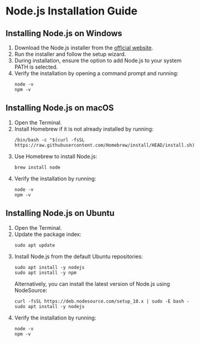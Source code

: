 # Node.js Installation Guide

## Installing Node.js on Windows
1. Download the Node.js installer from the [official website](https://nodejs.org/).
2. Run the installer and follow the setup wizard.
3. During installation, ensure the option to add Node.js to your system PATH is selected.
4. Verify the installation by opening a command prompt and running:
   ```
   node -v
   npm -v
   ```

## Installing Node.js on macOS
1. Open the Terminal.
2. Install Homebrew if it is not already installed by running:
   ```
   /bin/bash -c "$(curl -fsSL https://raw.githubusercontent.com/Homebrew/install/HEAD/install.sh)"
   ```
3. Use Homebrew to install Node.js:
   ```
   brew install node
   ```
4. Verify the installation by running:
   ```
   node -v
   npm -v
   ```

## Installing Node.js on Ubuntu
1. Open the Terminal.
2. Update the package index:
   ```
   sudo apt update
   ```
3. Install Node.js from the default Ubuntu repositories:
   ```
   sudo apt install -y nodejs
   sudo apt install -y npm
   ```
   Alternatively, you can install the latest version of Node.js using NodeSource:
   ```
   curl -fsSL https://deb.nodesource.com/setup_18.x | sudo -E bash -
   sudo apt install -y nodejs
   ```
4. Verify the installation by running:
   ```
   node -v
   npm -v
   ```